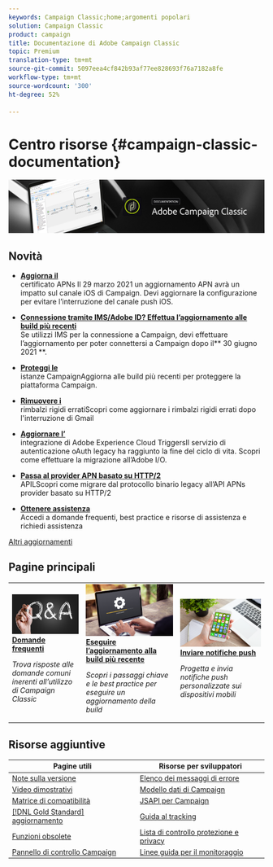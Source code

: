 ```yaml
---
keywords: Campaign Classic;home;argomenti popolari
solution: Campaign Classic
product: campaign
title: Documentazione di Adobe Campaign Classic
topic: Premium
translation-type: tm+mt
source-git-commit: 5097eea4cf842b93af77ee828693f76a7182a8fe
workflow-type: tm+mt
source-wordcount: '300'
ht-degree: 52%

---
```



# Centro risorse {#campaign-classic-documentation}

![](platform/using/assets/do-not-localize/banner_acc_doc.jpg)

## Novità

* **[Aggiorna il ](technotes/ios-certificate-update.md)**<br/> certificato APNs Il 29 marzo 2021 un aggiornamento APN avrà un impatto sul canale iOS di Campaign. Devi aggiornare la configurazione per evitare l’interruzione del canale push iOS.

* **[Connessione tramite IMS/Adobe ID? Effettua l’aggiornamento alle build più recenti](integrations/using/about-adobe-id.md)**<br/> Se utilizzi IMS per la connessione a Campaign, devi effettuare l’aggiornamento per poter connettersi a Campaign dopo il** 30 giugno 2021 **.

* **[Proteggi le ](technotes/acc-config-updates.md)**<br/> istanze CampaignAggiorna alle build più recenti per proteggere la piattaforma Campaign.

* **[Rimuovere i ](https://helpx.adobe.com/it/campaign/kb/update-bounce-qualification.html)**<br/> rimbalzi rigidi erratiScopri come aggiornare i rimbalzi rigidi errati dopo l&#39;interruzione di Gmail

* **[Aggiornare l’](integrations/using/configuring-adobe-io.md)**<br/> integrazione di Adobe Experience Cloud TriggersIl servizio di autenticazione oAuth legacy ha raggiunto la fine del ciclo di vita. Scopri come effettuare la migrazione all’Adobe I/O.

* **[Passa al provider APN basato su HTTP/2 ](https://helpx.adobe.com/it/campaign/kb/migrate-to-apns-http2.html)**<br/> APILScopri come migrare dal protocollo binario legacy all’API APNs provider basato su HTTP/2

* **[Ottenere assistenza](https://helpx.adobe.com/it/campaign/kb/ac-support.html)**<br/>
Accedi a domande frequenti, best practice e risorse di assistenza e richiedi assistenza

[Altri aggiornamenti](/help/rn/using/documentation-updates.md)

## Pagine principali

<table>
<tr>
  <td>
    <a href="platform/using/common-questions.md">
      <img alt="Domande frequenti" src="platform/using/assets/FAQ.png"/>
    </a>
    <div>
      <a href="platform/using/common-questions.md">
    <strong>Domande frequenti</strong>
    </a>
    </div>
    <p>
    <em>Trova risposte alle domande comuni inerenti all’utilizzo di Campaign Classic</em>
    <p>
  </td>
   <td>
    <a href="production/using/build-upgrade.md">
      <img alt="Aggiornamento della build" src="platform/using/assets/upgrade.png" />
    </a>
    <div>
      <a href="production/using/build-upgrade.md">
    <strong>Eseguire l’aggiornamento alla build più recente</strong>
    </a>
    </div>
    <p>
    <em>Scopri i passaggi chiave e le best practice per eseguire un aggiornamento della build</em>
    <p>
  </td>
  <td>
    <a href="delivery/using/creating-notifications.md">
       <img alt="Notifiche push" src="platform/using/assets/push.png" />
    </a>
    <div>
       <a href="delivery/using/creating-notifications.md">
    <strong>Inviare notifiche push</strong>
    </a>
    </div>
    <p>
    <em>Progetta e invia notifiche push personalizzate sui dispositivi mobili</em>
    <p>
  </td>
</tr>
</table>

## Risorse aggiuntive

| Pagine utili | Risorse per sviluppatori |
|---|---|
| [Note sulla versione](/help/rn/using/latest-release.md) | [Elenco dei messaggi di errore](https://docs.adobe.com/content/help/en/campaign-classic/technicalresources/error_messages/error_codes.html) |
| [Video dimostrativi](https://experienceleague.adobe.com/docs/campaign-classic-learn/tutorials/overview.html?lang=it) | [Modello dati di Campaign](configuration/using/about-data-model.md) |
| [Matrice di compatibilità](rn/using/compatibility-matrix.md) | [JSAPI per Campaign](https://docs.adobe.com/content/help/en/campaign-classic/technicalresources/api/p-1.html) |
| [[!DNL Gold Standard] aggiornamento](rn/using/gs-overview.md) | [Guida al tracking](https://helpx.adobe.com/it/campaign/kb/acc-tracking.html) |
| [Funzioni obsolete](rn/using/deprecated-features.md) | [Lista di controllo protezione e privacy](https://helpx.adobe.com/it/campaign/kb/acc-security.html) |
| [Pannello di controllo Campaign](https://experienceleague.adobe.com/docs/control-panel/using/control-panel-home.html) | [Linee guida per il monitoraggio](production/using/monitoring-guidelines.md) |

